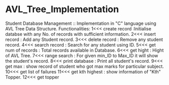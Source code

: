 # AVL_Tree_Implementation
Student Database Management :: Implementation in "C" language using AVL Tree Data Structure.
Functionalities:
1<<< create record :Initialise databse with any No. of records with sufficient information. 
2<<< insert record : Add any Student record. 
3<<< delete record : Remove any student record.
4<<< search record : Search for any student using ID.
5<<< get num of records : Total records available in Database.
6<<< get hight : Hight of AVL Tree.
7<<< range search : For given min_ID to Max_ID it will show the student's record.
8<<< print database : Print all student's record.
9<<< get max : show record of student who got max marks for particular subject.
10<<< get list of failures
11<<< get kth highest : show information of "Kth" Topper.
12<<< get topper 
